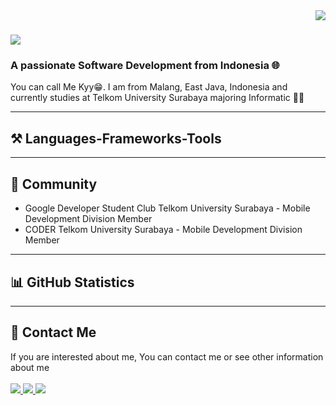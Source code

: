 <img align="right" src="https://visitor-badge.laobi.icu/badge?page_id=ikoyozu11.ikoyozu11" />

<h1 align="left">
    <img src="https://readme-typing-svg.herokuapp.com/?font=Righteous&size=35&color=F7AA00&center=false&vCenter=true&width=800&height=70&duration=4000&pause=500&lines=⚡+Welcome+to+My+GitHub+Profile+⚡;+Hi+There!+👋+%2C+I'm+Okky+Rangga+Pratama+😁;"/>
</h1>

<h3 align="left">A passionate Software Development from Indonesia 🌐</h3>
  <div align="left">  
    You can call Me Kyy😁. I am from Malang, East Java, Indonesia and currently studies at Telkom University Surabaya majoring Informatic 🧑‍💻
  </div>

<hr/>
 
<h2 align="left">⚒️ Languages-Frameworks-Tools</h2>

<hr/>

<h2 align="left">👥 Community</h2>

- Google Developer Student Club Telkom University Surabaya - Mobile Development Division Member
- CODER Telkom University Surabaya - Mobile Development Division Member

<hr/>

<h2 align="left">📊 GitHub Statistics</h2>

<hr/>

<h2 align="left">📱 Contact Me</h2>
  <div align="left"> 
    If you are interested about me, You can contact me or see other information about me
  </div>
  <br/>
  <div align="left"> 
    <a href="mailto:ikoyozu@gmail.com">
      <img src="https://img.shields.io/badge/Gmail-333333?style=for-the-badge&logo=gmail&logoColor=red" />
    </a>
        <a href="https://www.instagram.com/okkypratamaaa_/" target="_blank">
      <img src="https://img.shields.io/badge/Instagram-E4405F?style=for-the-badge&logo=instagram&logoColor=white" target="_blank" />
    </a>
    <a href="https://linkedin.com/in/okky-rangga-pratama-10a11429a" target="_blank">
      <img src="https://img.shields.io/badge/LinkedIn-0077B5?style=for-the-badge&logo=linkedin&logoColor=white" target="_blank" />
    </a>
  </div>
